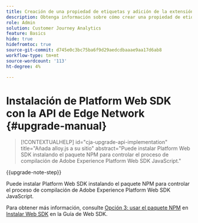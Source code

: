 ```yaml
---
title: Creación de una propiedad de etiquetas y adición de la extensión Web SDK
description: Obtenga información sobre cómo crear una propiedad de etiquetas y añadir la extensión Web SDK
role: Admin
solution: Customer Journey Analytics
feature: Basics
hide: true
hidefromtoc: true
source-git-commit: d745e0c3bc75ba6f9d29aedcdbaaae9aa17d6ab8
workflow-type: tm+mt
source-wordcount: '113'
ht-degree: 4%

---
```


# Instalación de Platform Web SDK con la API de Edge Network {#upgrade-manual}

<!-- markdownlint-disable MD034 -->

>[!CONTEXTUALHELP]
>id="cja-upgrade-api-implementation"
>title="Añada alloy.js a su sitio"
>abstract="Puede instalar Platform Web SDK instalando el paquete NPM para controlar el proceso de compilación de Adobe Experience Platform Web SDK JavaScript."

<!-- markdownlint-enable MD034 -->

{{upgrade-note-step}}

Puede instalar Platform Web SDK instalando el paquete NPM para controlar el proceso de compilación de Adobe Experience Platform Web SDK JavaScript.

Para obtener más información, consulte [Opción 3: usar el paquete NPM](https://experienceleague.adobe.com/en/docs/experience-platform/edge/fundamentals/installing-the-sdk#option-3-using-the-npm-package) en [Instalar Web SDK](https://experienceleague.adobe.com/en/docs/experience-platform/edge/fundamentals/installing-the-sdk) en la Guía de Web SDK.

